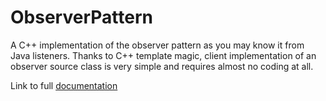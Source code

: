 # ObserverPattern
A C++ implementation of the observer pattern as you may know it from Java listeners. Thanks to C++ template magic, client implementation of an observer source class is very simple and requires almost no coding at all.

Link to full [documentation](http://observer.polacek.cc)
